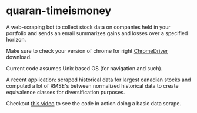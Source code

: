 # quaran-timeismoney
A web-scraping bot to collect stock data on companies held in your portfolio and sends an email summarizes gains and losses over
a specified horizon. 

Make sure to check your version of chrome for right [ChromeDriver](https://chromedriver.chromium.org/) download.

Current code assumes Unix based OS (for navigation and such).

A recent application: scraped historical data for largest canadian stocks and computed a lot of RMSE's between normalized 
historical data to create equivalence classes for diversification purposes. 

Checkout [this video](https://nnethercott.github.io/natenethercott/projects/stockbot.html) to see the code in action doing a basic data scrape.  

